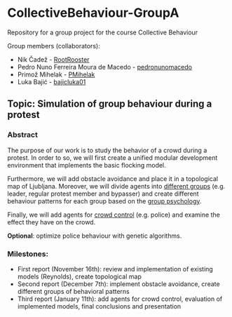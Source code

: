 # CollectiveBehaviour-GroupA
Repository for a group project for the course Collective Behaviour




Group members (collaborators):
- Nik Čadež - [RootRooster](https://github.com/RootRooster) 
- Pedro Nuno Ferreira Moura de Macedo - [pedronunomacedo](https://github.com/pedronunomacedo) 
- Primož Mihelak - [PMihelak](https://github.com/PMihelak) 
- Luka Bajić - [bajicluka01](https://github.com/bajicluka01) 




## Topic: Simulation of group behaviour during a protest




### Abstract

The purpose of our work is to study the behavior of a crowd during a protest. In order to so, we will first create a unified modular development environment that implements the basic flocking model. 

Furthermore, we will add obstacle avoidance and place it in a topological map of Ljubljana. Moreover, we will divide agents into [different groups](https://www.researchgate.net/publication/281938638_Agent-Based_modeling_of_protests_and_violent_confrontation_a_micro-situational_multi-player_contextual_rule-based_approach) (e.g. leader, regular protest member and bypasser) and create different behaviour patterns for each group based on the [group psychology](https://repozitorij.uni-lj.si/IzpisGradiva.php?id=66052). 

Finally, we will add agents for [crowd control](https://www.researchgate.net/publication/347869556_Testing_Various_Riot_Control_Police_Formations_through_Agent-Based_Modeling_and_Simulation) (e.g. police) and examine the effect they have on the crowd. 

**Optional**: optimize police behaviour with genetic algorithms.




### Milestones:
- First report (November 16th): review and implementation of existing models (Reynolds), create topological map
- Second report (December 7th): implement obstacle avoidance, create different groups of behavioral patterns
- Third report (January 11th): add agents for crowd control, evaluation of implemented models, final conclusions and presentation
